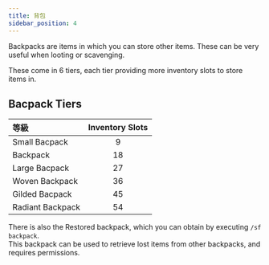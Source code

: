 ```yaml
---
title: 背包
sidebar_position: 4
---
```


Backpacks are items in which you can store other items. These can be very useful when looting or scavenging.

These come in 6 tiers, each tier providing more inventory slots to store items in.

## Bacpack Tiers

| 等級               | Inventory Slots |
|:---------------- |:---------------:|
| Small Bacpack    |        9        |
| Backpack         |       18        |
| Large Bacpack    |       27        |
| Woven Backpack   |       36        |
| Gilded Bacpack   |       45        |
| Radiant Backpack |       54        |

There is also the Restored backpack, which you can obtain by executing `/sf backpack`.  
This backpack can be used to retrieve lost items from other backpacks, and requires permissions.
